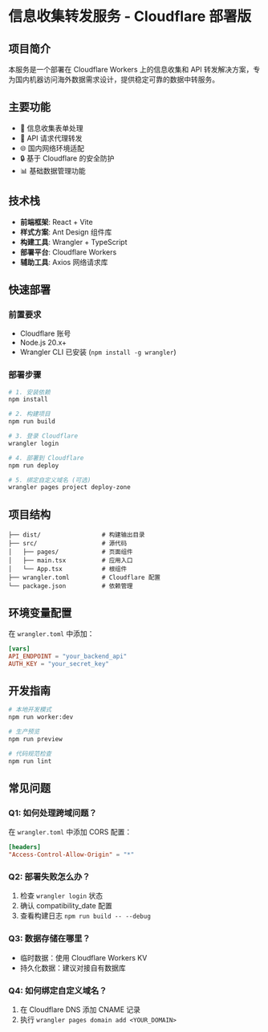 # 信息收集转发服务 - Cloudflare 部署版

## 项目简介

本服务是一个部署在 Cloudflare Workers 上的信息收集和 API 转发解决方案，专为国内机器访问海外数据需求设计，提供稳定可靠的数据中转服务。

## 主要功能

- 📩 信息收集表单处理
- 🔄 API 请求代理转发
- 🌐 国内网络环境适配
- 🔒 基于 Cloudflare 的安全防护
- 📊 基础数据管理功能

## 技术栈

- **前端框架**: React + Vite
- **样式方案**: Ant Design 组件库
- **构建工具**: Wrangler + TypeScript
- **部署平台**: Cloudflare Workers
- **辅助工具**: Axios 网络请求库

## 快速部署

### 前置要求

- Cloudflare 账号
- Node.js 20.x+
- Wrangler CLI 已安装 (`npm install -g wrangler`)

### 部署步骤

```bash
# 1. 安装依赖
npm install

# 2. 构建项目
npm run build

# 3. 登录 Cloudflare
wrangler login

# 4. 部署到 Cloudflare
npm run deploy

# 5. 绑定自定义域名 (可选)
wrangler pages project deploy-zone
```

## 项目结构

```plaintext
├── dist/                 # 构建输出目录
├── src/                  # 源代码
│   ├── pages/            # 页面组件
│   ├── main.tsx          # 应用入口
│   └── App.tsx           # 根组件
├── wrangler.toml         # Cloudflare 配置
└── package.json          # 依赖管理
```

## 环境变量配置

在 `wrangler.toml` 中添加：

```toml
[vars]
API_ENDPOINT = "your_backend_api"
AUTH_KEY = "your_secret_key"
```

## 开发指南

```bash
# 本地开发模式
npm run worker:dev

# 生产预览
npm run preview

# 代码规范检查
npm run lint
```

## 常见问题

### Q1: 如何处理跨域问题？

在 `wrangler.toml` 中添加 CORS 配置：

```toml
[headers]
"Access-Control-Allow-Origin" = "*"
```

### Q2: 部署失败怎么办？

1. 检查 `wrangler login` 状态
2. 确认 compatibility_date 配置
3. 查看构建日志 `npm run build -- --debug`

### Q3: 数据存储在哪里？

- 临时数据：使用 Cloudflare Workers KV
- 持久化数据：建议对接自有数据库

### Q4: 如何绑定自定义域名？

1. 在 Cloudflare DNS 添加 CNAME 记录
2. 执行 `wrangler pages domain add <YOUR_DOMAIN>`
